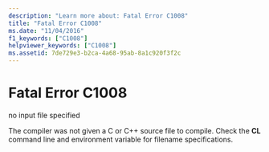 ```yaml
---
description: "Learn more about: Fatal Error C1008"
title: "Fatal Error C1008"
ms.date: "11/04/2016"
f1_keywords: ["C1008"]
helpviewer_keywords: ["C1008"]
ms.assetid: 7de729e3-b2ca-4a68-95ab-8a1c920f3f2c
---
```

# Fatal Error C1008

no input file specified

The compiler was not given a C or C++ source file to compile. Check the **CL** command line and environment variable for filename specifications.
